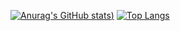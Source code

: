 [![Anurag's GitHub stats](https://github-readme-stats.vercel.app/api?username=TheAntag0nist&theme=radical))](https://github.com/anuraghazra/github-readme-stats)
[![Top Langs](https://github-readme-stats.vercel.app/api/top-langs/?username=TheAntag0nist&theme=radical)](https://github.com/anuraghazra/github-readme-stats)
